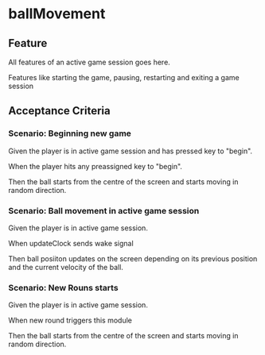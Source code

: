 # ballMovement

## Feature

All features of an active game session goes here.

Features like starting the game, pausing, restarting and exiting a game session

## Acceptance Criteria

### Scenario: Beginning new game

  Given the player is in active game session and has pressed key to "begin".

  When the player hits any preassigned key to "begin".

  Then the ball starts from the centre of the screen and starts moving in
  random direction.

### Scenario: Ball movement in active game session

  Given the player is in active game session.

  When updateClock sends wake signal

  Then ball posiiton updates on the screen depending on its previous position and
  the current velocity of the ball.

### Scenario: New Rouns starts

  Given the player is in active game session.

  When new round triggers this module

  Then the ball starts from the centre of the screen and starts moving in
  random direction.
